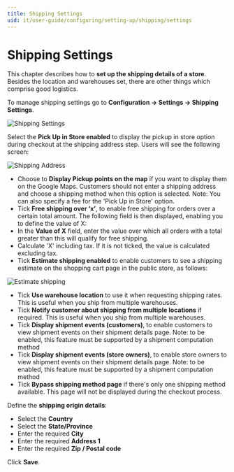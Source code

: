 ```yaml
---
title: Shipping Settings
uid: it/user-guide/configuring/setting-up/shipping/settings
---
```


# Shipping Settings

This chapter describes how to **set up the shipping details of a store**. Besides the location and warehouses set, there are other things which comprise good logistics.

To manage shipping settings go to **Configuration → Settings → Shipping Settings**.

![Shipping Settings](_static/settings/shipping-settings.png)

Select the **Pick Up in Store enabled** to display the pickup in store option during checkout at the shipping address step. Users will see the following screen:

![Shipping Address](_static/settings/shipping-address.jpeg)

* Choose to **Display Pickup points on the map** if you want to display them on the Google Maps. Customers should not enter a shipping address and choose a shipping method when this option is selected. Note: You can also specify a fee for the 'Pick Up in Store' option.
* Tick **Free shipping over ‘x’**, to enable free shipping for orders over a certain total amount. The following field is then displayed, enabling you to define the value of X:
* In the **Value of X** field, enter the value over which all orders with a total greater than this will qualify for free shipping.
* Calculate 'X' including tax. If it is not ticked, the value is calculated excluding tax.
* Tick **Estimate shipping enabled** to enable customers to see a shipping estimate on the shopping cart page in the public store, as follows:

![Estimate shipping](_static/settings/estimate-shipping.png)

* Tick **Use warehouse location** to use it when requesting shipping rates. This is useful when you ship from multiple warehouses.
* Tick **Notify customer about shipping from multiple locations** if required. This is useful when you ship from multiple warehouses.
* Tick **Display shipment events (customers)**, to enable customers to view shipment events on their shipment details page. Note: to be enabled, this feature must be supported by a shipment computation method
* Tick **Display shipment events (store owners)**, to enable store owners to view shipment events on their shipment details page. Note: to be enabled, this feature must be supported by a shipment computation method
* Tick **Bypass shipping method page** if there's only one shipping method available. This page will not be displayed during the checkout process.

Define the **shipping origin details**:

* Select the **Country**
* Select the **State/Province**
* Enter the required **City**
* Enter the required **Address 1**
* Enter the required **Zip / Postal code**

Click **Save**.